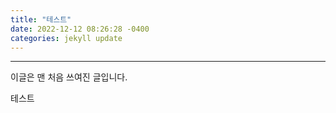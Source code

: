 ```yaml
---
title: "테스트"
date: 2022-12-12 08:26:28 -0400
categories: jekyll update
---
```

---
이글은 맨 처음 쓰여진 글입니다.

테스트
